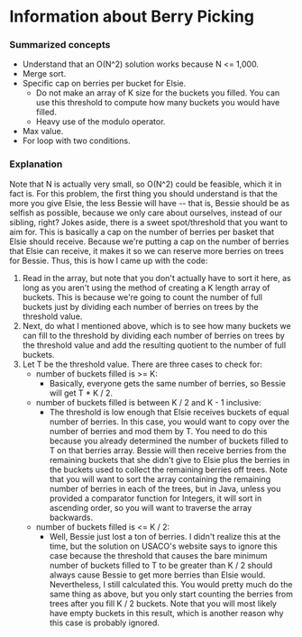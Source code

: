 # Information about Berry Picking
### Summarized concepts
  - Understand that an O(N^2) solution works because N <= 1,000.
  - Merge sort.
  - Specific cap on berries per bucket for Elsie.
    - Do not make an array of K size for the buckets you filled. You can use this threshold to compute how many buckets you would have filled.
    - Heavy use of the modulo operator.
  - Max value.
  - For loop with two conditions.

### Explanation
Note that N is actually very small, so O(N^2) could be feasible, which it in fact is. For this problem, the first thing you should understand is that the more you give Elsie, the less Bessie will have -- that is, Bessie should be as selfish as possible, because we only care about ourselves, instead of our sibling, right?  Jokes aside, there is a sweet spot/threshold that you want to aim for. This is basically a cap on the number of berries per basket that Elsie should receive. Because we're putting a cap on the number of berries that Elsie can receive, it makes it so we can reserve more berries on trees for Bessie. Thus, this is how I came up with the code:
1. Read in the array, but note that you don't actually have to sort it here, as long as you aren't using the method of creating a K length array of buckets. This is because we're going to count the number of full buckets just by dividing each number of berries on trees by the threshold value.
2. Next, do what I mentioned above, which is to see how many buckets we can fill to the threshold by dividing each number of berries on trees by the threshold value and add the resulting quotient to the number of full buckets.
3. Let T be the threshold value. There are three cases to check for:
    - number of buckets filled is >= K:
        - Basically, everyone gets the same number of berries, so Bessie will get T * K / 2.
    - number of buckets filled is between K / 2 and K - 1 inclusive:
        - The threshold is low enough that Elsie receives buckets of equal number of berries. In this case, you would want to copy over the number of berries and mod them by T. You need to do this because you already determined the number of buckets filled to T on that berries array. Bessie will then receive berries from the remaining buckets that she didn't give to Elsie plus the berries in the buckets used to collect the remaining berries off trees. Note that you will want to sort the array containing the remaining number of berries in each of the trees, but in Java, unless you provided a comparator function for Integers, it will sort in ascending order, so you will want to traverse the array backwards.
    - number of buckets filled is <= K / 2:
        - Well, Bessie just lost a ton of berries. I didn't realize this at the time, but the solution on USACO's website says to ignore this case because the threshold that causes the bare minimum number of buckets filled to T to be greater than K / 2 should always cause Bessie to get more berries than Elsie would. Nevertheless, I still calculated this. You would pretty much do the same thing as above, but you only start counting the berries from trees after you fill K / 2 buckets. Note that you will most likely have empty buckets in this result, which is another reason why this case is probably ignored.
